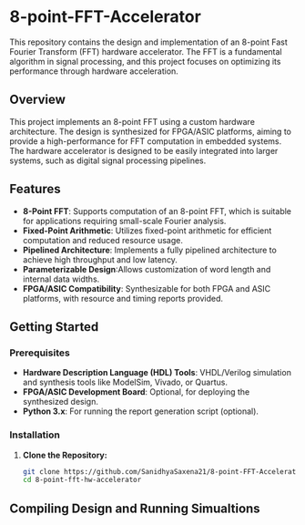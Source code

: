 # 8-point-FFT-Accelerator
This repository contains the design and implementation of an 8-point Fast Fourier Transform (FFT) hardware accelerator. The FFT is a fundamental algorithm in signal processing, and this project focuses on optimizing its performance through hardware acceleration. 

## Overview
This project implements an 8-point FFT using a custom hardware architecture. The design is synthesized for FPGA/ASIC platforms, aiming to provide a high-performance for FFT computation in embedded systems. The hardware accelerator is designed to be easily integrated into larger systems, such as digital signal processing pipelines.

## Features
- **8-Point FFT**: Supports computation of an 8-point FFT, which is suitable for applications requiring small-scale Fourier analysis.
- **Fixed-Point Arithmetic**: Utilizes fixed-point arithmetic for efficient computation and reduced resource usage.
- **Pipelined Architecture**: Implements a fully pipelined architecture to achieve high throughput and low latency.
- **Parameterizable Design**:Allows customization of word length and internal data widths.
- **FPGA/ASIC Compatibility**: Synthesizable for both FPGA and ASIC platforms, with resource and timing reports provided.



## Getting Started

### Prerequisites

- **Hardware Description Language (HDL) Tools**: VHDL/Verilog simulation and synthesis tools like ModelSim, Vivado, or Quartus.
- **FPGA/ASIC Development Board**: Optional, for deploying the synthesized design.
- **Python 3.x**: For running the report generation script (optional).

### Installation

1. **Clone the Repository:**
   ```bash
   git clone https://github.com/SanidhyaSaxena21/8-point-FFT-Accelerator.git
   cd 8-point-fft-hw-accelerator


## Compiling Design and Running Simualtions 


